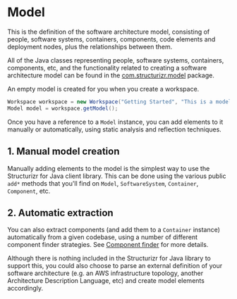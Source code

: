# Model

This is the definition of the software architecture model, consisting of people, software systems, containers, components, code elements and deployment nodes, plus the relationships between them.

All of the Java classes representing people, software systems, containers, components, etc, and the functionality related to creating a software architecture model can be found in the [com.structurizr.model](https://github.com/structurizr/java/tree/master/structurizr-core/src/com/structurizr/model) package.

An empty model is created for you when you create a workspace.

```java
Workspace workspace = new Workspace("Getting Started", "This is a model of my software system.");
Model model = workspace.getModel();
```

Once you have a reference to a ```Model``` instance, you can add elements to it manually or automatically, using static analysis and reflection techniques.

## 1. Manual model creation

Manually adding elements to the model is the simplest way to use the Structurizr for Java client library. This can be done using the various public ```add*``` methods that you'll find on ```Model```, ```SoftwareSystem```, ```Container```, ```Component```, etc.

## 2. Automatic extraction

You can also extract components (and add them to a ```Container``` instance) automatically from a given codebase, using a number of different component finder strategies. See [Component finder](component-finder.md) for more details.

Although there is nothing included in the Structurizr for Java library to support this, you could also choose to parse an external definition of your software architecture (e.g. an AWS infrastructure topology, another Architecture Description Language, etc) and create model elements accordingly.